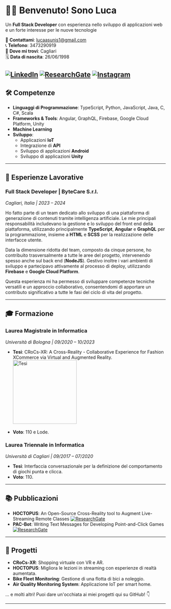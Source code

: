 # 👋🐢 Benvenuto! Sono Luca

Un **Full Stack Developer** con esperienza nello sviluppo di applicazioni web e un forte interesse per le nuove tecnologie

📧 **Contattami**: [lucaasunis1@gmail.com](mailto:lucaasunis1@gmail.com)  
📞 **Telefono**: 3473290919  
📍 **Dove mi trovi**: Cagliari  
🗓 **Data di nascita**: 26/06/1998  

[![LinkedIn](https://img.shields.io/badge/LinkedIn-blue?style=flat&logo=linkedin)](https://www.linkedin.com/in/luca-asunis/) 
[![ResearchGate](https://img.shields.io/badge/ResearchGate-0B86B3?style=flat&logo=researchgate)](https://www.researchgate.net/profile/Luca-Asunis)
[![Instagram](https://img.shields.io/badge/Instagram-E1306C?style=flat&logo=instagram&logoColor=white)](https://www.instagram.com/lucaasunis/)
---

## 🛠️ Competenze

- **Linguaggi di Programmazione**: TypeScript, Python, JavaScript, Java, C, C#, Scala
- **Frameworks & Tools**: Angular, GraphQL, Firebase, Google Cloud Platform, Unity
- **Machine Learning**
- **Sviluppo**:
  - Applicazioni **IoT**
  - Integrazione di **API**
  - Sviluppo di applicazioni **Android**
  - Sviluppo di applicazioni **Unity**

---


## 💼 Esperienze Lavorative

### Full Stack Developer | ByteCare S.r.l.
_Cagliari, Italia | 2023 – 2024_

Ho fatto parte di un team dedicato allo sviluppo di una piattaforma di generazione di contenuti tramite intelligenza artificiale. Le mie principali responsabilità includevano la gestione e lo sviluppo del front end della piattaforma, utilizzando principalmente **TypeScript**, **Angular** e **GraphQL** per la programmazione, insieme a **HTML** e **SCSS** per la realizzazione delle interfacce utente.

Data la dimensione ridotta del team, composto da cinque persone, ho contribuito trasversalmente a tutte le aree del progetto, intervenendo spesso anche sul back end (**NodeJS**). Gestivo inoltre i vari ambienti di sviluppo e partecipavo attivamente al processo di deploy, utilizzando **Firebase** e **Google Cloud Platform**.

Questa esperienza mi ha permesso di sviluppare competenze tecniche versatili e un approccio collaborativo, consentendomi di apportare un contributo significativo a tutte le fasi del ciclo di vita del progetto.

---

## 🎓 Formazione

### Laurea Magistrale in Informatica
_Università di Bologna | 09/2020 – 10/2023_
- **Tesi**: CRoCs-XR: A Cross-Reality - Collaborative Experience for Fashion XCommerce via Virtual and Augmented Reality. <a href="https://amslaurea.unibo.it/29721/">
    <img src="https://amslaurea.unibo.it/images/logo.jpg" alt="Tesi" width="200" />
</a>

- **Voto**: 110 e Lode.

### Laurea Triennale in Informatica
_Università di Cagliari | 09/2017 – 07/2020_
- **Tesi**: Interfaccia conversazionale per la definizione del comportamento di giochi punta e clicca.  
- **Voto**: 110.

---

## 📚 Pubblicazioni

- **HOCTOPUS**: An Open-Source Cross-Reality tool to Augment Live-Streaming Remote Classes  [![ResearchGate](https://img.shields.io/badge/ResearchGate-0B86B3?style=flat&logo=researchgate)](https://www.researchgate.net/publication/374743585_HOCTOPUS_An_Open-Source_Cross-Reality_tool_to_Augment_Live-Streaming_Remote_Classes)
- **PAC-Bot**: Writing Text Messages for Developing Point-and-Click Games   [![ResearchGate](https://img.shields.io/badge/ResearchGate-0B86B3?style=flat&logo=researchgate)](https://www.researchgate.net/publication/352700864_PAC-Bot_Writing_Text_Messages_for_Developing_Point-and-Click_Games)

---

## 🚀 Progetti

- **CRoCs-XR**: Shopping virtuale con VR e AR.
- **HOCTOPUS**: Migliora le lezioni in streaming con esperienze di realtà aumentata.
- **Bike Fleet Monitoring**: Gestione di una flotta di bici a noleggio.
- **Air Quality Monitoring System**: Applicazione IoT per smart home.
  
... e molti altri! Puoi dare un'occhiata ai miei progetti qui su GitHub! 👇

---

